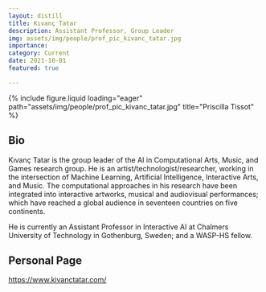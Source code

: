 ```yaml
---
layout: distill
title: Kıvanç Tatar
description: Assistant Professor, Group Leader
img: assets/img/people/prof_pic_kivanc_tatar.jpg
importance: 
category: Current
date: 2021-10-01
featured: true

---
```


<div class="fake-img l-body">
{% include figure.liquid loading="eager" path="assets/img/people/prof_pic_kivanc_tatar.jpg" title="Priscilla Tissot" %}
</div>


## Bio

Kıvanç Tatar is the group leader of the AI in Computational Arts, Music, and Games research group. He is an artist/technologist/researcher, working in the intersection of Machine Learning, Artificial Intelligence, Interactive Arts, and Music. The computational approaches in his research have been integrated into interactive artworks, musical and audiovisual performances; which have reached a global audience in seventeen countries on five continents.

He is currently an Assistant Professor in Interactive AI at Chalmers University of Technology in Gothenburg, Sweden; and a WASP-HS fellow.

## Personal Page

<https://www.kivanctatar.com/>
